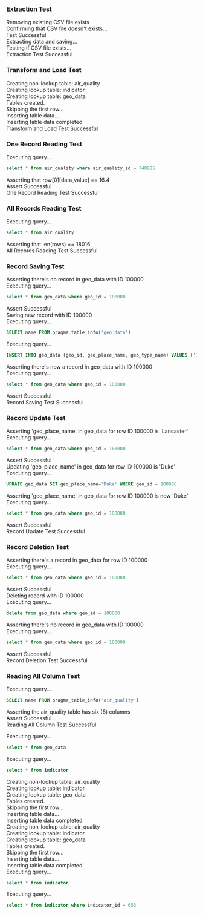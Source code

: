 ### Extraction Test ### 
Removing existing CSV file exists <br />Confirming that CSV file doesn't exists... <br />Test Successful <br />Extracting data and saving... <br />Testing if CSV file exists... <br />Extraction Test Successful


### Transform and Load Test ### 
Creating non-lookup table: air_quality <br />Creating lookup table: indicator <br />Creating lookup table: geo_data <br />Tables created. <br />Skipping the first row... <br />Inserting table data... <br />Inserting table data completed <br />Transform and Load Test Successful


### One Record Reading Test ### 
Executing query... <br />
```sql
select * from air_quality where air_quality_id = 740885
```

Asserting that row[0][data_value] == 16.4 <br />Assert Successful <br />One Record Reading Test Successful


### All Records Reading Test ### 
Executing query... <br />
```sql
select * from air_quality
```

Asserting that len(rows) == 18016 <br />All Records Reading Test Successful


### Record Saving Test ### 
Asserting there's no record in geo_data with ID 100000 <br />Executing query... <br />
```sql
select * from geo_data where geo_id = 100000
```

Assert Successful <br />Saving new record with ID 100000 <br />Executing query... <br />
```sql
SELECT name FROM pragma_table_info('geo_data')
```

Executing query... <br />
```sql
INSERT INTO geo_data (geo_id, geo_place_name, geo_type_name) VALUES ('100000', 'Lancaster', 'UFO')
```

Asserting there's now a record in geo_data with ID 100000 <br />Executing query... <br />
```sql
select * from geo_data where geo_id = 100000
```

Assert Successful <br />Record Saving Test Successful


### Record Update Test ### 
Asserting 'geo_place_name' in geo_data for row ID 100000 is 'Lancaster' <br />Executing query... <br />
```sql
select * from geo_data where geo_id = 100000
```

Assert Successful <br />Updating 'geo_place_name' in geo_data for row ID 100000 is 'Duke' <br />Executing query... <br />
```sql
UPDATE geo_data SET geo_place_name='Duke' WHERE geo_id = 100000
```

Asserting 'geo_place_name' in geo_data for row ID 100000 is now 'Duke' <br />Executing query... <br />
```sql
select * from geo_data where geo_id = 100000
```

Assert Successful <br />Record Update Test Successful


### Record Deletion Test ### 
Asserting there's a record in geo_data for row ID 100000 <br />Executing query... <br />
```sql
select * from geo_data where geo_id = 100000
```

Assert Successful <br />Deleting record with ID 100000 <br />Executing query... <br />
```sql
delete from geo_data where geo_id = 100000
```

Asserting there's no record in geo_data with ID 100000 <br />Executing query... <br />
```sql
select * from geo_data where geo_id = 100000
```

Assert Successful <br />Record Deletion Test Successful


### Reading All Column Test ### 
Executing query... <br />
```sql
SELECT name FROM pragma_table_info('air_quality')
```

Asserting the air_quality table has six (6) columns <br />Assert Successful <br />Reading All Column Test Successful


Executing query... <br />
```sql
select * from geo_data
```

Executing query... <br />
```sql
select * from indicator
```

Creating non-lookup table: air_quality <br />Creating lookup table: indicator <br />Creating lookup table: geo_data <br />Tables created. <br />Skipping the first row... <br />Inserting table data... <br />Inserting table data completed <br />Creating non-lookup table: air_quality <br />Creating lookup table: indicator <br />Creating lookup table: geo_data <br />Tables created. <br />Skipping the first row... <br />Inserting table data... <br />Inserting table data completed <br />Executing query... <br />
```sql
select * from indicator
```

Executing query... <br />
```sql
select * from indicator where indicator_id = 653
```

